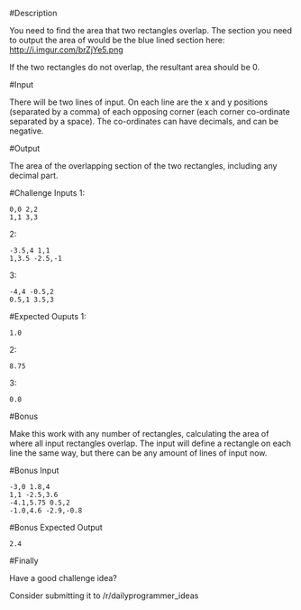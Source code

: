#Description

You need to find the area that two rectangles overlap.  The section you need to output the area of would be the blue lined section here: http://i.imgur.com/brZjYe5.png

If the two rectangles do not overlap, the resultant area should be 0.

#Input

There will be two lines of input.  On each line are the x and y positions (separated by a comma) of each opposing corner (each corner co-ordinate separated by a space).  The co-ordinates can have decimals, and can be negative. 

#Output

The area of the overlapping section of the two rectangles, including any decimal part.

#Challenge Inputs
1:

    0,0 2,2
    1,1 3,3
2:

    -3.5,4 1,1
    1,3.5 -2.5,-1
3:

    -4,4 -0.5,2
    0.5,1 3.5,3

#Expected Ouputs
1:

    1.0
2:

    8.75
3:

    0.0

#Bonus

Make this work with any number of rectangles, calculating the area of where all input rectangles overlap.  The input will define a rectangle on each line the same way, but there can be any amount of lines of input now.

#Bonus Input

    -3,0 1.8,4
    1,1 -2.5,3.6
    -4.1,5.75 0.5,2
    -1.0,4.6 -2.9,-0.8

#Bonus Expected Output

    2.4


#Finally

Have a good challenge idea?

Consider submitting it to /r/dailyprogrammer_ideas